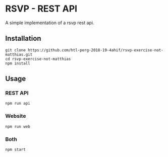 # RSVP - REST API


A simple implementation of a rsvp rest api.

## Installation

```
git clone https://github.com/htl-perg-2018-19-4ahif/rsvp-exercise-not-matthias.git
cd rsvp-exercise-not-matthias
npm install
```

## Usage

### REST API
```
npm run api
```

### Website
```
npm run web
```

### Both
```
npm start
```